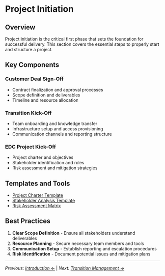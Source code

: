 # Project Initiation

## Overview

Project initiation is the critical first phase that sets the foundation for successful delivery. This section covers the essential steps to properly start and structure a project.

## Key Components

### Customer Deal Sign-Off
- Contract finalization and approval processes
- Scope definition and deliverables
- Timeline and resource allocation

### Transition Kick-Off
- Team onboarding and knowledge transfer
- Infrastructure setup and access provisioning
- Communication channels and reporting structure

### EDC Project Kick-Off
- Project charter and objectives
- Stakeholder identification and roles
- Risk assessment and mitigation strategies

## Templates and Tools

- [Project Charter Template](../appendix/sdlc-tools/project-charter.md)
- [Stakeholder Analysis Template](../appendix/sdlc-tools/stakeholder-analysis.md)
- [Risk Assessment Matrix](../appendix/sdlc-tools/risk-assessment.md)

## Best Practices

1. **Clear Scope Definition** - Ensure all stakeholders understand deliverables
2. **Resource Planning** - Secure necessary team members and tools
3. **Communication Setup** - Establish reporting and escalation procedures
4. **Risk Identification** - Document potential issues and mitigation plans

---

*Previous: [Introduction ←](../introduction/)* | *Next: [Transition Management →](../transition/)*
